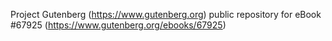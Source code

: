 Project Gutenberg (https://www.gutenberg.org) public repository for
eBook #67925 (https://www.gutenberg.org/ebooks/67925)
